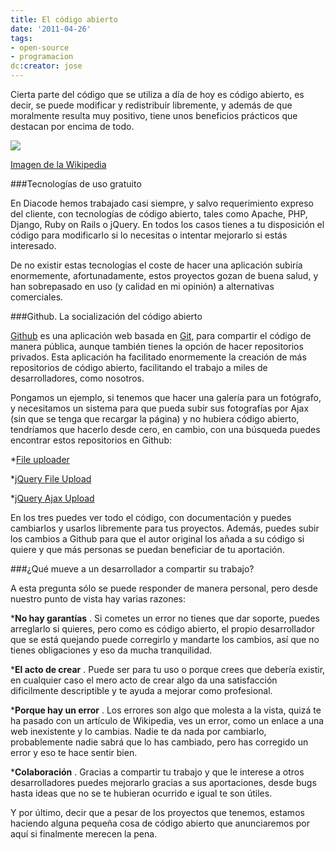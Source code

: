 ```yaml
---
title: El código abierto
date: '2011-04-26'
tags:
- open-source
- programacion
dc:creator: jose
---
```


Cierta parte del código que se utiliza a día de hoy es código abierto, es decir, se puede modificar y redistribuir libremente, y además de que moralmente resulta muy positivo, tiene unos beneficios prácticos que destacan por encima de todo.

![](http://upload.wikimedia.org/wikipedia/commons/thumb/4/42/Opensource.svg/288px-Opensource.svg.png)

[Imagen de la Wikipedia](http://es.wikipedia.org/wiki/C%C3%B3digo_abierto)

###Tecnologías de uso gratuito


En Diacode hemos trabajado casi siempre, y salvo requerimiento expreso del cliente, con tecnologías de código abierto, tales como Apache, PHP, Django, Ruby on Rails o jQuery. En todos los casos tienes a tu disposición el código para modificarlo si lo necesitas o intentar mejorarlo si estás interesado.


De no existir estas tecnologías el coste de hacer una aplicación subiría enormemente, afortunadamente, estos proyectos gozan de buena salud, y han sobrepasado en uso (y calidad en mi opinión) a alternativas comerciales.


###Github. La socialización del código abierto


[Github](https://github.com/) es una aplicación web basada en 
[Git](http://es.wikipedia.org/wiki/Git), para compartir el código de manera pública, aunque también tienes la opción de hacer repositorios privados. Esta aplicación ha facilitado enormemente la creación de más repositorios de código abierto, facilitando el trabajo a miles de desarrolladores, como nosotros.


Pongamos un ejemplo, si tenemos que hacer una galería para un fotógrafo, y necesitamos un sistema para que pueda subir sus fotografías por Ajax (sin que se tenga que recargar la página) y no hubiera código abierto, tendríamos que hacerlo desde cero, en cambio, con una búsqueda puedes encontrar estos repositorios en Github:

*[File uploader](https://github.com/valums/file-uploader)

	
*[jQuery File Upload](https://github.com/blueimp/jQuery-File-Upload)

	
*[jQuery Ajax Upload](https://github.com/codler/jQuery-Ajax-Upload)


En los tres puedes ver todo el código, con documentación y puedes cambiarlos y usarlos libremente para tus proyectos. Además, puedes subir los cambios a Github para que el autor original los añada a su código si quiere y que más personas se puedan beneficiar de tu aportación.



###¿Qué mueve a un desarrollador a compartir su trabajo?


A esta pregunta sólo se puede responder de manera personal, pero desde nuestro punto de vista hay varias razones:


***No hay garantías**
. Si cometes un error no tienes que dar soporte, puedes arreglarlo si quieres, pero como es código abierto, el propio desarrollador que se está quejando puede corregirlo y mandarte los cambios, así que no tienes obligaciones y eso da mucha tranquilidad.

	
***El acto de crear**
. Puede ser para tu uso o porque crees que debería existir, en cualquier caso el mero acto de crear algo da una satisfacción dificilmente descriptible y te ayuda a mejorar como profesional.

	
***Porque hay un error**
. Los errores son algo que molesta a la vista, quizá te ha pasado con un artículo de Wikipedia, ves un error, como un enlace a una web inexistente y lo cambias. Nadie te da nada por cambiarlo, probablemente nadie sabrá que lo has cambiado, pero has corregido un error y eso te hace sentir bien.

		
***Colaboración**
. Gracias a compartir tu trabajo y que le interese a otros desarrolladores puedes mejorarlo gracias a sus aportaciones, desde bugs hasta ideas que no se te hubieran ocurrido e igual te son útiles.


Y por último, decir que a pesar de los proyectos que tenemos, estamos haciendo alguna pequeña cosa de código abierto que anunciaremos por aquí si finalmente merecen la pena.
